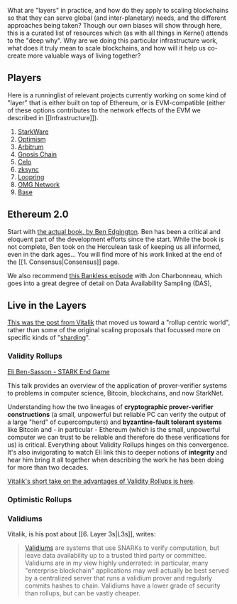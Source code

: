What are "layers" in practice, and how do they apply to scaling blockchains so that they can serve global (and inter-planetary) needs, and the different approaches being taken? Though our own biases will show through here, this is a curated list of resources which (as with all things in Kernel) attends to the "deep why". Why are we doing this particular infrastructure work, what does it truly mean to scale blockchains, and how will it help us co-create more valuable ways of living together?

## Players

Here is a runninglist of relevant projects currently working on some kind of "layer" that is either built on top of Ethereum, or is EVM-compatible (either of these options contributes to the network effects of the EVM we described in [[Infrastructure]]).

1. [StarkWare](https://starkware.co/)
2. [Optimism](https://www.optimism.io/)
3. [Arbitrum](https://arbitrum.io/)
4. [Gnosis Chain](https://www.gnosis.io/)
5. [Celo](https://celo.org/)
6. [zksync](https://zksync.io/)
7. [Loopring](https://loopring.io/#/)
8. [OMG Network](https://docs.omg.network/)
9. [Base](https://base.org/)

## Ethereum 2.0

Start with [the actual book, by Ben Edgington](https://eth2book.info/latest/). Ben has been a critical and eloquent part of the development efforts since the start. While the book is not complete, Ben took on the Herculean task of keeping us all informed, even in the dark ages... You will find more of his work linked at the end of the [[1. Consensus|Consensus]] page.

We also recommend [this Bankless episode](https://www.youtube.com/watch?v=xuLyZaty9iI) with Jon Charbonneau, which goes into a great degree of detail on Data Availability Sampling (DAS), 

## Live in the Layers

[This was the post from Vitalik](https://ethereum-magicians.org/t/a-rollup-centric-ethereum-roadmap/4698) that moved us toward a "rollup centric world", rather than some of the original scaling proposals that focussed more on specific kinds of "[sharding](https://ethereum.org/en/upgrades/sharding/)".

### Validity Rollups

[Eli Ben-Sasson - STARK End Game](https://www.youtube.com/watch?v=Y1L0CJmhQvc )

This talk provides an overview of the application of prover-verifier systems to problems in computer science, Bitcoin, blockchains, and now StarkNet. 

Understanding how the two lineages of **cryptographic prover-verifier constructions** (a small, unpowerful but reliable PC can verify the output of a large "herd" of cupercomputers) and **byzantine-fault tolerant systems** like Bitcoin and - in particular - Ethereum (which is the small, unpowerful computer we can trust to be reliable and therefore do these verifications for us) is critical. Everything about Validity Rollups hinges on this convergence. It's also invigorating to watch Eli link this to deeper notions of **integrity** and hear him bring it all together when describing the work he has been doing for more than two decades.

[Vitalik's short take on the advantages of Validity Rollups is here](https://ethereum-magicians.org/t/a-rollup-centric-ethereum-roadmap/4698/5).

### Optimistic Rollups



### Validiums

Vitalik, is his post about [[6. Layer 3s|L3s]], writes:

>[Validiums](https://ethereum.org/en/developers/docs/scaling/validium/) are systems that use SNARKs to verify computation, but leave data availability up to a trusted third party or committee. Validiums are in my view highly underrated: in particular, many "enterprise blockchain" applications may well actually be best served by a centralized server that runs a validium prover and regularly commits hashes to chain. Validiums have a lower grade of security than rollups, but can be vastly cheaper.